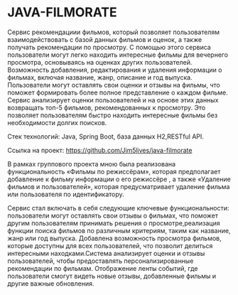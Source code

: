 # JAVA-FILMORATE
Сервис рекомендациии фильмов, который позволяет пользователям взаимодействовать с базой данных фильмов и оценок, а также получать рекомендации по просмотру. С помощью этого сервиса пользователи могут легко находить интересные фильмы для вечернего просмотра, основываясь на оценках других пользователей. Возможность добавления, редактирования и удаления информации о фильмах, включая название, жанр, описание и год выпуска. Пользователи могут оставлять свои оценки и отзывы на фильмы, что поможет формировать более полное представление о каждом фильме. Сервис анализирует оценки пользователей и на основе этих данных возвращать топ-5 фильмов, рекомендованных к просмотру. Это позволяет пользователям быстро находить интересные фильмы без необходимости долгих поисков.

Стек технологий: Java, Spring Boot, база данных Н2,RESTful API.

Ссылка на проект: https://github.com/Jim5lives/java-filmorate

В рамках группового проекта мною была реализована функциональность «Фильмы по режиссёрам», которая предполагает добавление к фильму информации о его режиссёре , а также «Удаление фильмов и пользователей», которая предусматривает удаление фильма или пользователя по идентификатору. 

Сервис стал включать в себя следующие ключевые функциональности: пользователи могут оставлять свои отзывы о фильмах, что поможет другим пользователям принимать решения о просмотре,реализация функции поиска фильмов по различным критериям, таким как название, жанр или год выпуска. Добавлена возможность просмотра фильмов, которые доступны для всех пользователей, что позволит делиться интересными находками.Система анализирует оценки и отзывы пользователей, чтобы предоставлять персонализированные рекомендации по фильмам. Отображение ленты событий, где пользователи смогут видеть новые отзывы, добавленные фильмы и другие важные обновления.
